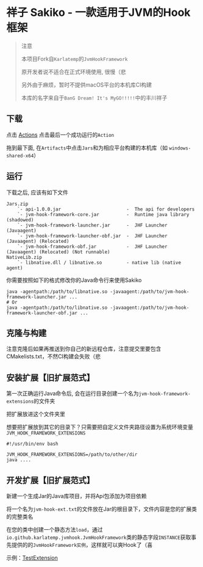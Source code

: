 # 祥子 Sakiko - 一款适用于JVM的Hook框架

> 注意
>
> 本项目Fork自`Karlatemp`的`JvmHookFramework`
>
> 原开发者说不适合在正式环境使用, 很慢（悲
> 
> 另外由于麻烦，暂时不提供macOS平台的本机库CI构建
>
> 本库的名字来自于`BanG Dream! It's MyGO!!!!!`中的丰川祥子

## 下载

点击 [Actions](https://github.com/EarzuChan/Sakiko/actions)
点击最后一个成功运行的`Action`

拖到最下面, 在`Artifacts`中点击`Jars`和为相应平台构建的本机库（如 `windows-shared-x64`）

## 运行

下载之后, 应该有如下文件

```text
Jars.zip
    `- api-1.0.0.jar                        -  The api for developers
    `- jvm-hook-framework-core.jar          -  Runtime java library (shadowed)
    `- jvm-hook-framework-launcher.jar      -  JHF Launcher (Javaagent)
    `- jvm-hook-framework-launcher-obf.jar  -  JHF Launcher (Javaagent) (Relocated)
    `- jvm-hook-framework-obf.jar           -  JHF Launcher (Javaagent) (Relocated) (Not runnable)
NativeLib.zip
    `- libnative.dll / libnative.so         - native lib (native agent)
```

你需要按照如下的格式修改你的Java命令行来使用Sakiko

```shell
java -agentpath:/path/to/libnative.so -javaagent:/path/to/jvm-hook-framework-launcher.jar ...
# Or
java -agentpath:/path/to/libnative.so -javaagent:/path/to/jvm-hook-framework-launcher-obf.jar ...
```

## 克隆与构建

注意克隆后如果再推送到你自己的新远程仓库，注意提交里要包含CMakelists.txt，不然CI构建会失败（悲

## 安装扩展【旧扩展范式】

第一次正确运行Java命令后, 会在运行目录创建一个名为`jvm-hook-framework-extensions`的文件夹

把扩展放进这个文件夹里

想要把扩展放到其它的目录下？只需要把自定义文件夹路径设置为系统环境变量`JVM_HOOK_FRAMEWORK_EXTENSIONS`

```shell
#!/usr/bin/env bash

JVM_HOOK_FRAMEWORK_EXTENSIONS=/path/to/other/dir
java ....
```

## 开发扩展【旧扩展范式】

新建一个生成Jar的Java库项目，并将Api包添加为项目依赖

将一个名为`jvm-hook-ext.txt`的文件放在Jar的根目录下，文件内容是您的扩展类的完整类名

在您的类中创建一个静态方法`load`，通过`io.github.karlatemp.jvmhook.JvmHookFramework`类的静态字段`INSTANCE`获取事先提供的的`JvmHookFramework实例`，这样就可以爽Hook了（喜

示例：[TestExtension](testunit/src/main/java/teunit/ext/Ext.java)